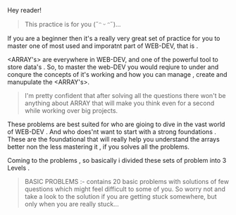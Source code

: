 Hey reader! 

> This practice is for you (˶ᵔ ᵕ ᵔ˶)...

If you are a beginner then it's a really very great set of practice for you to master one of most used and imporatnt part of WEB-DEV, that is <ARRAY>.

<ARRAY's> are everywhere in WEB-DEV, and one of the powerful tool to store data's . So, to master the web-DEV you would reqiure to under and conqure the concepts of it's working and how you can manage , create and manupulate the <ARRAY's>.

> I'm pretty confident that after solving all the questions there won't be anything about ARRAY that will make you think even for a second while working over big projects. 

These problems are best suited for <couragous BEGINNERs> who are gioing to dive in the vast world of WEB-DEV . And who does'nt want to start with a strong foundations . These are the foundational that will really help you understand the arrays better non the less mastering it , if you solves all the problems. 

Coming to the problems , so basically i divided these sets of problem into 3 Levels . 
>BASIC PROBLEMS :- contains 20 basic problems with solutions of few questions which might feel difficult to some of you. So worry not and take a look to the solution if you are getting stuck somewhere, but only when you are really stuck... 
